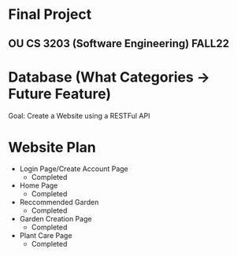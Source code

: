 # Final Project
## OU CS 3203 (Software Engineering) FALL22 

# Database (What Categories -> Future Feature)
Goal: Create a Website using a RESTFul API

# Website Plan
- Login Page/Create Account Page
   - Completed 
- Home Page
   - Completed
 - Reccommended Garden 
   - Completed
- Garden Creation Page
   - Completed
- Plant Care Page
   - Completed 

 
